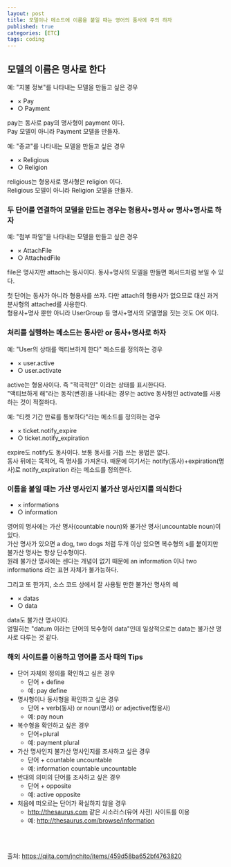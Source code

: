 ```yaml
---
layout: post
title: 모델이나 메소드에 이름을 붙일 때는 영어의 품사에 주의 하자
published: true
categories: [ETC]
tags: coding
---
```

## 모델의 이름은 명사로 한다
예: "지불 정보"를 나타내는 모델을 만들고 싶은 경우 
- × Pay
- ○ Payment
  
pay는 동사로 pay의 명사형이 payment 이다.  
Pay 모델이 아니라 Payment 모델을 만들자.  
  
  
예: "종교"를 나타내는 모델을 만들고 싶은 경우
- × Religious
- ○ Religion
  
religious는 형용사로 명사형은 religion 이다.  
Religious 모델이 아니라 Religion 모델을 만들자.
  
  
  
### 두 단어를 연결하여 모델을 만드는 경우는 형용사+명사 or 명사+명사로 하자
예: "첨부 파일"을 나타내는 모델을 만들고 싶은 경우
- × AttachFile
- ○ AttachedFile
  
file은 명사지만 attach는 동사이다.
동사+명사의 모델을 만들면 메서드처럼 보일 수 있다.  
  
첫 단어는 동사가 아니라 형용사를 쓰자. 다만 attach의 형용사가 없으므로 대신 과거 분사형의 attached를 사용한다.  
형용사+명사 뿐만 아니라 UserGroup 등 명사+명사의 모델명을 짓는 것도 OK 이다.  
  
  
  
### 처리를 실행하는 메소드는 동사만 or 동사+명사로 하자
예: "User의 상태를 액티브하게 한다" 메소드를 정의하는 경우
- × user.active
- ○ user.activate
  
active는 형용사이다. 즉 "적극적인" 이라는 상태를 표시한다다.  
"액티브하게 해"라는 동작(변경)을 나타내는 경우는 active 동사형인 activate를 사용하는 것이 적절하다.  
  
  
예: "티켓 기간 만료를 통보하다"라는 메소드를 정의하는 경우
- × ticket.notify_expire
- ○ ticket.notify_expiration
  
expire도 notify도 동사이다. 보통 동사를 거듭 쓰는 용법은 없다.  
동사 뒤에는 목적어, 즉 명사를 가져온다. 때문에 여기서는 notify(동사)+expiration(명사)로 notify_expiration 라는 메소드를 정의한다.  
  
  
  
### 이름을 붙일 때는 가산 명사인지 불가산 명사인지를 의식한다
  
- × informations
- ○ information
  
영어의 명사에는 가산 명사(countable noun)와 불가산 명사(uncountable noun)이 있다.  
가산 명사가 있으면 a dog, two dogs 처럼 두개 이상 있으면 복수형의 s를 붙이지만 불가산 명사는 항상 단수형이다.  
원래 불가산 명사에는 센다는 개념이 없기 때문에 an information 이나 two informations 라는 표현 자체가 불가능하다.  
  
그리고 또 한가지, 소스 코드 상에서 잘 사용될 만한 불가산 명사의 예
- × datas
- ○ data
  
data도 불가산 명사이다.  
엄밀히는 "datum 이라는 단어의 복수형이 data"인데 일상적으로는 data는 불가산 명사로 다루는 것 같다.  
  
    
  
### 해외 사이트를 이용하고 영어를 조사 때의 Tips
  
- 단어 자체의 정의를 확인하고 싶은 경우
    - 단어 + define
    - 예: pay define
- 명사형이나 동사형을 확인하고 싶은 경우
    - 단어 + verb(동사) or noun(명사) or adjective(형용사)
    - 예: pay noun
- 복수형을 확인하고 싶은 경우
    - 단어+plural
    - 예: payment plural
- 가산 명사인지 불가산 명사인지를 조사하고 싶은 경우
    - 단어 + countable uncountable
    - 예: information countable uncountable
- 반대의 의미의 단어를 조사하고 싶은 경우
    - 단어 + opposite
    - 예: active opposite
- 처음에 떠오르는 단어가 확실하지 않을 경우
    - http://thesaurus.com 같은 시소러스(유어 사전) 사이트를 이용
    - 예: http://thesaurus.com/browse/information
  
    
<br>  
<br>  
  
출처: https://qiita.com/jnchito/items/459d58ba652bf4763820  


